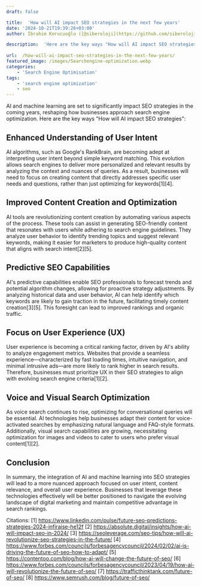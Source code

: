 ```yaml
---
draft: false

title:  'How will AI impact SEO strategies in the next few years'
date: '2024-10-21T19:39:26+03:00'
author: İbrahim Korucuoğlu ([@siberoloji](https://github.com/siberoloji))

description:  'Here are the key ways "How will AI impact SEO strategies":' 
 
url:  /how-will-ai-impact-seo-strategies-in-the-next-few-years/
featured_image: /images/Searchengine-optimization.webp
categories:
    - 'Search Engine Optimisation'
tags:
    - 'search engine optimization'
    - seo
---
```



AI and machine learning are set to significantly impact SEO strategies in the coming years, reshaping how businesses approach search engine optimization. Here are the key ways "How will AI impact SEO strategies":



## Enhanced Understanding of User Intent



AI algorithms, such as Google's RankBrain, are becoming adept at interpreting user intent beyond simple keyword matching. This evolution allows search engines to deliver more personalized and relevant results by analyzing the context and nuances of queries. As a result, businesses will need to focus on creating content that directly addresses specific user needs and questions, rather than just optimizing for keywords[1][4].



## Improved Content Creation and Optimization



AI tools are revolutionizing content creation by automating various aspects of the process. These tools can assist in generating SEO-friendly content that resonates with users while adhering to search engine guidelines. They analyze user behavior to identify trending topics and suggest relevant keywords, making it easier for marketers to produce high-quality content that aligns with search intent[2][5].



## Predictive SEO Capabilities



AI's predictive capabilities enable SEO professionals to forecast trends and potential algorithm changes, allowing for proactive strategy adjustments. By analyzing historical data and user behavior, AI can help identify which keywords are likely to gain traction in the future, facilitating timely content creation[3][5]. This foresight can lead to improved rankings and organic traffic.



## Focus on User Experience (UX)



User experience is becoming a critical ranking factor, driven by AI's ability to analyze engagement metrics. Websites that provide a seamless experience—characterized by fast loading times, intuitive navigation, and minimal intrusive ads—are more likely to rank higher in search results. Therefore, businesses must prioritize UX in their SEO strategies to align with evolving search engine criteria[1][2].



## Voice and Visual Search Optimization



As voice search continues to rise, optimizing for conversational queries will be essential. AI technologies help businesses adapt their content for voice-activated searches by emphasizing natural language and FAQ-style formats. Additionally, visual search capabilities are growing, necessitating optimization for images and videos to cater to users who prefer visual content[1][2].



## Conclusion



In summary, the integration of AI and machine learning into SEO strategies will lead to a more nuanced approach focused on user intent, content relevance, and overall user experience. Businesses that leverage these technologies effectively will be better positioned to navigate the evolving landscape of digital marketing and maintain competitive advantage in search rankings.



Citations: [1] https://www.linkedin.com/pulse/future-seo-predictions-strategies-2024-infiraise-he12f [2] <a href="https://absolute.digital/insights/how-ai-will-impact-seo-in-2024/" target="_blank" rel="noopener" title="">https://absolute.digital/insights/how-ai-will-impact-seo-in-2024/</a> [3] https://seoleverage.com/seo-tips/how-will-ai-revolutionize-seo-strategies-in-the-future/ [4] https://www.forbes.com/councils/forbesagencycouncil/2024/02/02/ai-is-driving-the-future-of-seo-how-to-adapt/ [5] https://contentoo.com/blog/how-ai-will-change-the-future-of-seo/ [6] https://www.forbes.com/councils/forbesagencycouncil/2023/04/19/how-ai-will-revolutionize-the-future-of-seo/ [7] https://trafficthinktank.com/future-of-seo/ [8] https://www.semrush.com/blog/future-of-seo/
